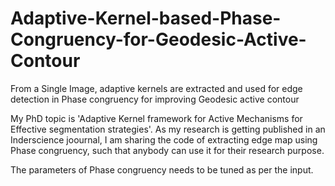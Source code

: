 # Adaptive-Kernel-based-Phase-Congruency-for-Geodesic-Active-Contour
From a Single Image, adaptive kernels are extracted and used for edge detection in Phase congruency for improving Geodesic active contour

My PhD topic is 'Adaptive Kernel framework for Active Mechanisms for Effective segmentation strategies'. As my research is getting published in an Inderscience joournal, I am sharing the code of extracting edge map using Phase congruency, such that anybody can use it for their research purpose.

The parameters of Phase congruency needs to be tuned as per the input.
